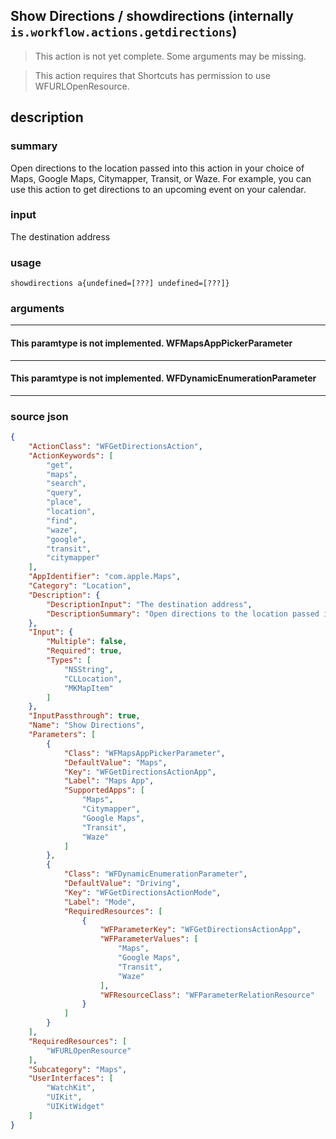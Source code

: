 
## Show Directions / showdirections (internally `is.workflow.actions.getdirections`)

> This action is not yet complete. Some arguments may be missing.

> This action requires that Shortcuts has permission to use WFURLOpenResource.


## description

### summary

Open directions to the location passed into this action in your choice of Maps, Google Maps, Citymapper, Transit, or Waze. For example, you can use this action to get directions to an upcoming event on your calendar.


### input

The destination address


### usage
```
showdirections a{undefined=[???] undefined=[???]}
```

### arguments

---

#### This paramtype is not implemented. WFMapsAppPickerParameter

---

#### This paramtype is not implemented. WFDynamicEnumerationParameter

---

### source json

```json
{
	"ActionClass": "WFGetDirectionsAction",
	"ActionKeywords": [
		"get",
		"maps",
		"search",
		"query",
		"place",
		"location",
		"find",
		"waze",
		"google",
		"transit",
		"citymapper"
	],
	"AppIdentifier": "com.apple.Maps",
	"Category": "Location",
	"Description": {
		"DescriptionInput": "The destination address",
		"DescriptionSummary": "Open directions to the location passed into this action in your choice of Maps, Google Maps, Citymapper, Transit, or Waze. For example, you can use this action to get directions to an upcoming event on your calendar."
	},
	"Input": {
		"Multiple": false,
		"Required": true,
		"Types": [
			"NSString",
			"CLLocation",
			"MKMapItem"
		]
	},
	"InputPassthrough": true,
	"Name": "Show Directions",
	"Parameters": [
		{
			"Class": "WFMapsAppPickerParameter",
			"DefaultValue": "Maps",
			"Key": "WFGetDirectionsActionApp",
			"Label": "Maps App",
			"SupportedApps": [
				"Maps",
				"Citymapper",
				"Google Maps",
				"Transit",
				"Waze"
			]
		},
		{
			"Class": "WFDynamicEnumerationParameter",
			"DefaultValue": "Driving",
			"Key": "WFGetDirectionsActionMode",
			"Label": "Mode",
			"RequiredResources": [
				{
					"WFParameterKey": "WFGetDirectionsActionApp",
					"WFParameterValues": [
						"Maps",
						"Google Maps",
						"Transit",
						"Waze"
					],
					"WFResourceClass": "WFParameterRelationResource"
				}
			]
		}
	],
	"RequiredResources": [
		"WFURLOpenResource"
	],
	"Subcategory": "Maps",
	"UserInterfaces": [
		"WatchKit",
		"UIKit",
		"UIKitWidget"
	]
}
```

